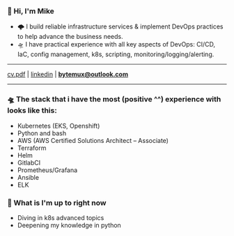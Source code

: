 ### 👋 Hi, I'm Mike 
- 🌩️ I build reliable infrastructure services & implement DevOps practices to help advanсe the business needs. 
- 🛸 I have practical experience with all key aspects of DevOps: CI/CD, IaC, config management, k8s, scripting, monitoring/logging/alerting.

---

[cv.pdf](https://github.com/bytemux/bytemux/blob/main/M.Laptev_CV.pdf) | [linkedin](https://www.linkedin.com/in/mlaptev/) | **[bytemux@outlook.com](mailto:bytemux@outlook.com)**

---


### 🛸 The stack that i have the most (positive ^^) experience with looks like this:
- Kubernetes (EKS, Openshift)
- Python and bash
- AWS (AWS Certified Solutions Architect – Associate)
- Terraform 
- Helm
- GitlabCI
- Prometheus/Grafana
- Ansible
- ELK

### 🌱 What is I'm up to right now
- Diving in k8s advanced topics
- Deepening my knowledge in python

<!--
### 🔭 Recent projects
Currently I lead the development of [spotcity.io](https://spotcity.io) - Micro-community web app based around points of interest in the city. 
This is a small project we have started with my friends. It's in early development stage.


**bytemux/bytemux** is a ✨ _special_ ✨ repository because its `README.md` (this file) appears on your GitHub profile.

Here are some ideas to get you started:

- 
- 🌱 I’m currently learning ...
- 👯 I’m looking to collaborate on ...
- 🤔 I’m looking for help with ...
- 💬 Ask me about ...
- 📫 How to reach me: ...
- 😄 Pronouns: ...
- ⚡ Fun fact: ...
-->
